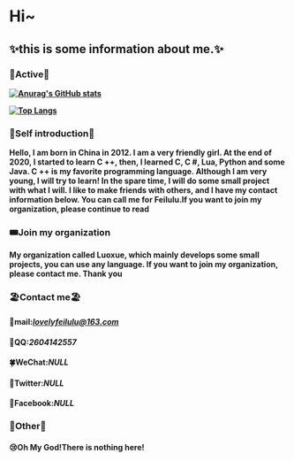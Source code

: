 # Hi~ 
## ✨this is some information about me.✨
### **🍰Active🍰**
**[![Anurag's GitHub stats](https://github-readme-stats.vercel.app/api?username=lovelylavender4&count_private=true&show_icons=true)](https://github.com/Lovelylavender4)**

**[![Top Langs](https://github-readme-stats.vercel.app/api/top-langs/?username=Lovelylavender4)](https://github.com/Lovelylavender4)**

### **🌼Self introduction🌼**
**Hello, I am born in China in 2012. I am a very friendly girl. At the end of 2020, I started to learn C ++, then, I learned C, C #, Lua, Python and some Java. C ++ is my favorite programming language. Although I am very young, I will try to learn! In the spare time, I will do some small project with what I will. I like to make friends with others, and I have my contact information below. You can call me for Feilulu.If you want to join my organization, please continue to read**

### **🎟️Join my organization**
**My organization called Luoxue, which mainly develops some small projects, you can use any language. If you want to join my organization, please contact me. Thank you**


### **🏖️Contact me🏖️**
####   **🌸mail**:*lovelyfeilulu@163.com*
####   **🌴QQ**:*2604142557*
####   **🍀WeChat**:*NULL*
####   **🍄Twitter**:*NULL*
####   **🌟Facebook**:*NULL*

### **🌺Other🌺**
####   😢**Oh My God!There is nothing here!**
